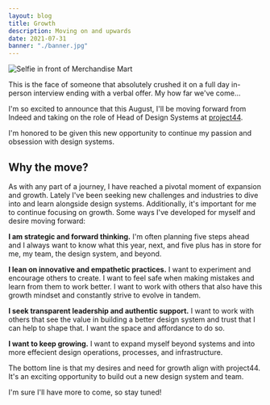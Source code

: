 ```yaml
---
layout: blog
title: Growth
description: Moving on and upwards
date: 2021-07-31
banner: "./banner.jpg"
---
```


<img class="responsive-img" src="/images/uploads/2021-07-31/IMG_9288.jpg" alt="Selfie in front of Merchandise Mart" />

This is the face of someone that absolutely crushed it on a full day in-person interview ending with a verbal offer. My how far we've come...

I'm so excited to announce that this August, I'll be moving forward from Indeed and taking on the role of Head of Design Systems at [project44](https://www.project44.com/). 

I'm honored to be given this new opportunity to continue my passion and obsession with design systems.

## Why the move?

As with any part of a journey, I have reached a pivotal moment of expansion and growth. Lately I've been seeking new challenges and industries to dive into and learn alongside design systems. Additionally, it's important for me to continue focusing on growth. Some ways I've developed for myself and desire moving forward:

**I am strategic and forward thinking.** I'm often planning five steps ahead and I always want to know what this year, next, and five plus has in store for me, my team, the design system, and beyond.

**I lean on innovative and empathetic practices.** I want to experiment and encourage others to create. I want to feel safe when making mistakes and learn from them to work better. I want to work with others that also have this growth mindset and constantly strive to evolve in tandem.

**I seek transparent leadership and authentic support.** I want to work with others that see the value in building a better design system and trust that I can help to shape that. I want the space and affordance to do so.

**I want to keep growing.** I want to expand myself beyond systems and into more effecient design operations, processes, and infrastructure.

The bottom line is that my desires and need for growth align with project44. It's an exciting opportunity to build out a new design system and team.

I'm sure I'll have more to come, so stay tuned!
